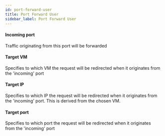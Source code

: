 ```yaml
---
id: port-forward-user
title: Port Forward User
sidebar_label: Port Forward User
---
```

#### Incoming port
Traffic originating from this port will be forwarded

#### Target VM
Specifies to which VM the request will be redirected when it originates from the 'incoming' port

#### Target IP
Specifies to which IP the request will be redirected when it originates from the 'incoming' port. This is derived from the chosen VM.

#### Target port
Specifies to which port the request will be redirected when it originates from the 'incoming' port

